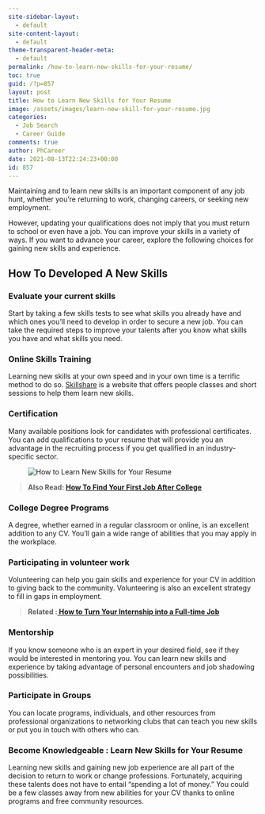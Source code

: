 ```yaml
---
site-sidebar-layout:
  - default
site-content-layout:
  - default
theme-transparent-header-meta:
  - default
permalink: /how-to-learn-new-skills-for-your-resume/
toc: true
guid: /?p=857
layout: post
title: How to Learn New Skills for Your Resume
image: /assets/images/learn-new-skill-for-your-resume.jpg
categories:
  - Job Search
  - Career Guide
comments: true
author: PhCareer
date: 2021-08-13T22:24:23+00:00
id: 857
---
```

Maintaining and to learn new skills is an important component of any job hunt, whether you&#8217;re returning to work, changing careers, or seeking new employment.

However, updating your qualifications does not imply that you must return to school or even have a job. You can improve your skills in a variety of ways. If you want to advance your career, explore the following choices for gaining new skills and experience.

## **How To Developed A New Skills**

### **Evaluate your current skills**

Start by taking a few skills tests to see what skills you already have and which ones you&#8217;ll need to develop in order to secure a new job. You can take the required steps to improve your talents after you know what skills you have and what skills you need.

### **Online Skills Training**

Learning new skills at your own speed and in your own time is a terrific method to do so. [Skillshare](https://www.skillshare.com/) is a website that offers people classes and short sessions to help them learn new skills.

### **Certification**

Many available positions look for candidates with professional certificates. You can add qualifications to your resume that will provide you an advantage in the recruiting process if you get qualified in an industry-specific sector.<figure class="wp-block-image size-large">

<img loading="lazy" width="700" height="525" src="/wp-content/uploads/2021/08/How-to-Learn-New-Skills-for-Your-Resume.jpg" alt="How to Learn New Skills for Your Resume" class="wp-image-858" srcset="/wp-content/uploads/2021/08/How-to-Learn-New-Skills-for-Your-Resume.jpg 700w, /wp-content/uploads/2021/08/How-to-Learn-New-Skills-for-Your-Resume-300x225.jpg 300w" sizes="(max-width: 700px) 100vw, 700px" /> </figure> 

<blockquote class="wp-block-quote">
  <p>
    <strong>Also Read: <a href="/how-to-find-your-first-job-after-college/">How To Find Your First Job After College</a></strong>
  </p>
</blockquote>

### **College Degree Programs**

A degree, whether earned in a regular classroom or online, is an excellent addition to any CV. You&#8217;ll gain a wide range of abilities that you may apply in the workplace.

### **Participating in volunteer work**

Volunteering can help you gain skills and experience for your CV in addition to giving back to the community. Volunteering is also an excellent strategy to fill in gaps in employment.

> **Related :[ How to Turn Your Internship into a Full-time Job](/how-to-turn-your-internship-into-a-full-time-job/)**

### **Mentorship**

If you know someone who is an expert in your desired field, see if they would be interested in mentoring you. You can learn new skills and experience by taking advantage of personal encounters and job shadowing possibilities.

### **Participate in Groups**

You can locate programs, individuals, and other resources from professional organizations to networking clubs that can teach you new skills or put you in touch with others who can.

### **Become Knowledgeable** : Learn New Skills for Your Resume

Learning new skills and gaining new job experience are all part of the decision to return to work or change professions. Fortunately, acquiring these talents does not have to entail &#8220;spending a lot of money.&#8221; You could be a few classes away from new abilities for your CV thanks to online programs and free community resources.